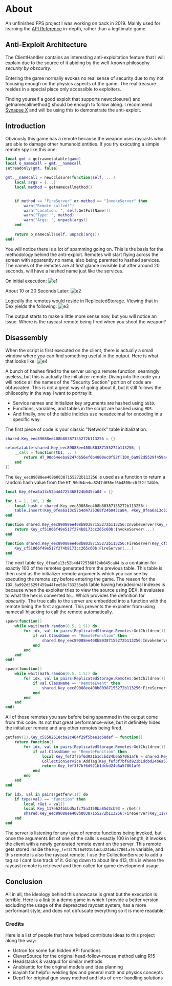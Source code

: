 # About
An unfinished FPS project I was working on back in 2019.
Mainly used for learning the [API Reference](https://developer.roblox.com/en-us/api-reference) in-depth, rather than a legitimate game.

## Anti-Exploit Architecture
The ClientHandler contains an interesting anti-exploitation feature that I will explain
due to the source of it abiding by the well-known philosophy *security by obscurity*.

Entering the game normally evokes no real sense of security due to my not focusing enough on the physics
aspects of the game. The real treasure resides in a special place only accessible to exploiters.

Finding yourself a good exploit that supports newcclosure() and getnamecallmethod() should be enough to follow along. I recommend [Synapse X](https://x.synapse.to/) and will be using this to demonstrate the anti-exploit.

## Introduction
Obviously this game has a remote because the weapon uses raycasts which are able to damage other humanoid entities.
If you try executing a simple remote spy like this one:
```lua
local gmt = getrawmetatable(game)
local o_namecall = gmt.__namecall
setreadonly(gmt, false)

gmt.__namecall = newcclosure(function(self, ...)
    local args = {...}
    local method = getnamecallmethod()


    if method == "FireServer" or method == "InvokeServer" then
        warn("Remote called!")
        warn("Location: ", self:GetFullName())
        warn("Type: ", method)
        warn("Args: ", unpack(args))
    end
    
    return o_namecall(self, unpack(args))
end)
```
You will notice there is a lot of spamming going on. This is the basis for the methodology behind the anti-exploit.
Remotes will start flying across the screen with apparently no name, also being parented to hashed services.
The names of the remotes are at first glance invisible but after around 20 seconds, will have a hashed
name just like the services.

On initial execution:
![e1](https://cdn.discordapp.com/attachments/663664381715808279/751646374671417454/unknown.png)

About 10 or 20 Seconds Later:
![e2](https://cdn.discordapp.com/attachments/663664381715808279/751646536756363315/unknown.png)

Logically the remotes would reside in ReplicatedStorage.
Viewing that in Dex yields the following:
![e3](https://cdn.discordapp.com/attachments/663664381715808279/751646941418618890/unknown.png)

The output starts to make a little more sense now, but you will notice an issue.
Where is the raycast remote being fired when you shoot the weapon?

## Disassembly
When the script is first executed on the client, there is actually a small window where you
can find something useful in the output.
Here is what that looks like:
![e4](https://cdn.discordapp.com/attachments/663664381715808279/751648068624973884/unknown.png)

A bunch of hashes fired to the server using a remote function; seamingly useless, but this is actually
the initializer remote.
Diving into the code you will notice all the names of the "Security Section" portion of code are obfuscated.
This is not a great way of going about it, but it still follows the philosophy in the way I want to portray it:
* Service names and initializer key arguments are hashed using `GUID`.
* Functions, variables, and tables in the script are hashed using `MD5`.
* And finally, one of the table indicies use hexadecimal for encoding in a specific way.

The first piece of code is your classic "Network" table initialization.
```lua
shared.Key_eec89088ee408b80387155272b113256 = {}

setmetatable(shared.Key_eec89088ee408b80387155272b113256, {
	__call = function(tb1, ...)
		return HT_90d64eeba8247d656ef6b4800ec0f52f[IDX_6a992d5529f459a44fee58c733255e86[math.random(1, #IDX_6a992d5529f459a44fee58c733255e86)]]
	end
})
```
The `Key_eec89088ee408b80387155272b113256` is used as a function to return a random hash value 
from the `HT_90d64eeba8247d656ef6b4800ec0f52f` table.
```lua
local Key_0fea6a13c52b4d4725368f24b045ca84 = {}

for i = 1, 100, 1 do
    local hash = shared.Key_eec89088ee408b80387155272b113256()
    table.insert(Key_0fea6a13c52b4d4725368f24b045ca84, #Key_0fea6a13c52b4d4725368f24b045ca84+1, hash)
end

function shared.Key_eec89088ee408b80387155272b113256:InvokeServer(Key_cf51066f49e517f274b8173cc265c60b, ...)
    return Key_cf51066f49e517f274b8173cc265c60b:InvokeServer(...)
end

function shared.Key_eec89088ee408b80387155272b113256:FireServer(Key_cf51066f49e517f274b8173cc265c60b, ...)
    Key_cf51066f49e517f274b8173cc265c60b:FireServer(...)
end
```
The next table `Key_0fea6a13c52b4d4725368f24b045ca84` is a container for exactly 100 of the remotes generated from the previous table.
This table is then used as the initializer remote arguments which you can see by executing the
remote spy before entering the game.
The reason for the `IDX_6a992d5529f459a44fee58c733255e86` table having hexadecimal indexes is because
when the exploiter tries to view the source using DEX, it evaluates to what the hex is converted to... Which
provides the definition for *obscurity*.
The true calls to the server are embedded into a function with the remote being the first argument.
This prevents the exploiter from using namecall hijacking to call the remote automatically.

```lua
spawn(function()
    while wait(math.random(0.5, 1.5)) do
        for idx, val in pairs(ReplicatedStorage.Remotes:GetChildren()) do
            if val.ClassName == "RemoteFunction" then
                shared.Key_eec89088ee408b80387155272b113256:InvokeServer(val)
            end
        end
    end
end)

spawn(function()
    while wait(math.random(0.5, 1.5)) do
        for idx, val in pairs(ReplicatedStorage.Remotes:GetChildren()) do
            if val.ClassName == "RemoteEvent" then
                shared.Key_eec89088ee408b80387155272b113256:FireServer(val)
            end
        end
    end
end)
```

All of those remotes you saw before being spammed in the output come from this code.
Its not that great performance-wise, but it definitely hides the initializer remote
and any other remotes being fired.

```lua
getfenv(1).Key_c55582518cba2c464f29f5bae1c68def = function()
    return function()
        for idx, val in pairs(ReplicatedStorage.Remotes:GetChildren()) do
            if val.ClassName == "RemoteFunction" then
                local Key_fef3f7bf6d921b1dcbd24b6a57061af6 = shared.Key_eec89088ee408b80387155272b113256:InvokeServer(val, unpack(Key_0fea6a13c52b4d4725368f24b045ca84))
                CollectionService:AddTag(Key_fef3f7bf6d921b1dcbd24b6a57061af6, string.upper("fef3f7bf6d921b1dcbd24b6a57061af6")) --> Raycast [RemoteEvent MD5 Hash]
                return Key_fef3f7bf6d921b1dcbd24b6a57061af6
            end
        end
    end
end

for idx, val in pairs(getfenv(1)) do
    if type(val) == "function" then
        local rGet = val()
        local Key_117e624bbbd5afc75a3150ba85d3cb93 = rGet()
        shared.Key_eec89088ee408b80387155272b113256:FireServer(Key_117e624bbbd5afc75a3150ba85d3cb93)
    end
end
```
The server is listening for any type of remote functions being invoked, but once the arguments list
of one of the calls is exactly 100 in length, it invokes the client with a newly generated remote
event on the server.
This remote gets stored inside the `Key_fef3f7bf6d921b1dcbd24b6a57061af6` variable, and this remote
is also the raycast remote.
I use the CollectionService to add a tag so I cant lose track of it.
Going down to about line 413, this is where the raycast remote is retrieved and then called for game
development usage.

## Conclusion
All in all, the ideology behind this showcase is great but the execution is terrible.
Here is a [link](https://www.roblox.com/games/9484903668) to a demo game in which I 
provide a better version excluding the usage of the depreacted raycast system, has a
more performant style, and does not obfuscate everything so it is more readable.

### Credits
Here is a list of people that have helped contribute ideas to this project along the way:
* Uctron for some fun hidden API functions
* CleverSource for the original head-follow-mouse method using R15
* Headstackk & vastqud for similar methods
* Anubiantic for the original models and idea planning
* isayiah for helpful welding tips and general math and physics concepts
* Depr1 for original gun sway method and lots of error handling solutions